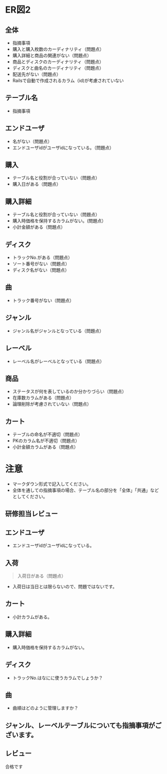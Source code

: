 # ER図2
## 全体
- 指摘事項
- 購入と購入枚数のカーディナリティ（問題点）
- 購入詳細と商品の関連がない（問題点）
- 商品とディスクのカーディナリティ（問題点）
- ディスクと曲名のカーディナリティ（問題点）
- 配送先がない（問題点）
- Railsで自動で作成されるカラム（id)が考慮されていない

## テーブル名
- 指摘事項

## エンドユーザ
- 名がない（問題点）
- エンドユーザidがユーザidになっている。（問題点）

## 購入
- テーブル名と役割が合っていない（問題点）
- 購入日がある（問題点）

## 購入詳細
- テーブル名と役割が合っていない（問題点）
- 購入時価格を保持するカラムがない。(問題点）
- 小計金額がある（問題点）

## ディスク
- トラックNo.がある（問題点）
- ソート番号がない（問題点）
- ディスク名がない（問題点）

## 曲
- トラック番号がない（問題点）

## ジャンル
- ジャンル名がジャンルとなっている（問題点）

## レーベル
- レーベル名がレーベルとなっている（問題点）

## 商品
- ステータスが何を表しているのか分かりづらい（問題点）
- 在庫数カラムがある（問題点）
- 論理削除が考慮されていない（問題点）

## カート
- テーブルの命名が不適切（問題点）
- PKのカラム名が不適切（問題点）
- 小計金額カラムがある（問題点）

# 注意
* マークダウン形式で記入してください。
* 全体を通しての指摘事項の場合、テーブル名の部分を「全体」「共通」などとしてください。

## 研修担当レビュー
## エンドユーザ
- エンドユーザidがユーザidになっている。

## 入荷
> 入荷日がある（問題点）
  - 入荷日は当日とは限らないので、問題ではないです。
  
## カート
- 小計カラムがある。

## 購入詳細
- 購入時価格を保持するカラムがない。

## ディスク
- トラックNo.はなにに使うカラムでしょうか？

## 曲
- 曲順はどのように管理しますか？

## ジャンル、レーベルテーブルについても指摘事項がございます。

## レビュー
合格です
